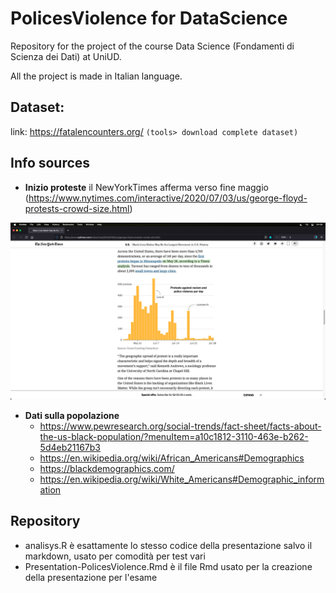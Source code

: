 # PolicesViolence for DataScience
Repository for the project of the course Data Science (Fondamenti di Scienza dei Dati) at UniUD.

All the project is made in Italian language.

## Dataset: 
 link: https://fatalencounters.org/
 `(tools> download complete dataset)`


## Info sources

* **Inizio proteste** il NewYorkTimes afferma verso fine maggio (https://www.nytimes.com/interactive/2020/07/03/us/george-floyd-protests-crowd-size.html)

![inizioProtesteNYTimes](./nyTimes_startProtest2020.png)

* **Dati sulla popolazione**
	- https://www.pewresearch.org/social-trends/fact-sheet/facts-about-the-us-black-population/?menuItem=a10c1812-3110-463e-b262-5d4eb21167b3
	- https://en.wikipedia.org/wiki/African_Americans#Demographics
	- https://blackdemographics.com/
	- https://en.wikipedia.org/wiki/White_Americans#Demographic_information

## Repository
* analisys.R è esattamente lo stesso codice della presentazione salvo il markdown, usato per comodità per test vari
* Presentation-PolicesViolence.Rmd è il file Rmd usato per la creazione della presentazione per l'esame